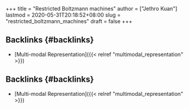 +++
title = "Restricted Boltzmann machines"
author = ["Jethro Kuan"]
lastmod = 2020-05-31T20:18:52+08:00
slug = "restricted_boltzmann_machines"
draft = false
+++

## Backlinks {#backlinks}

- [Multi-modal Representation]({{< relref "multimodal_representation" >}})

## Backlinks {#backlinks}

- [Multi-modal Representation]({{< relref "multimodal_representation" >}})
